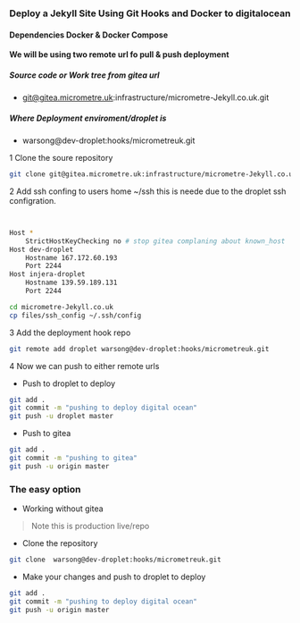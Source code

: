 ### Deploy a Jekyll Site Using Git Hooks and Docker to digitalocean

#### Dependencies Docker & Docker Compose

**We will be using two remote url fo pull & push deployment**

##### Source code or Work tree from gitea url 
- git@gitea.micrometre.uk:infrastructure/micrometre-Jekyll.co.uk.git 

##### Where Deployment enviroment/droplet is
- warsong@dev-droplet:hooks/micrometreuk.git 






1 Clone the soure repository

```bash
git clone git@gitea.micrometre.uk:infrastructure/micrometre-Jekyll.co.uk.git 
```
2  Add ssh confing to users home ~/ssh this is neede due to the droplet ssh configration.


```bash


Host *
    StrictHostKeyChecking no # stop gitea complaning about known_host 
Host dev-droplet 
    Hostname 167.172.60.193
    Port 2244 
Host injera-droplet
    Hostname 139.59.189.131
    Port 2244
```

```bash
cd micrometre-Jekyll.co.uk
cp files/ssh_config ~/.ssh/config 
```

3 Add the deployment hook repo

```bash
git remote add droplet warsong@dev-droplet:hooks/micrometreuk.git
```
4 Now we can push to either remote urls 

- Push to droplet to deploy
```bash
git add .
git commit -m "pushing to deploy digital ocean"
git push -u droplet master	
```
- Push to gitea
```bash
git add .
git commit -m "pushing to gitea"
git push -u origin master	
```


### The easy option 

-  Working without gitea 

>  Note this is production live/repo 

-  Clone the repository

```bash
git clone  warsong@dev-droplet:hooks/micrometreuk.git 

```
- Make your changes and push to droplet to deploy
```bash
git add .
git commit -m "pushing to deploy digital ocean"
git push -u origin master	
```
